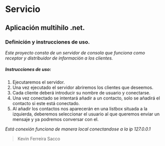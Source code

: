 # Servicio
## Aplicación multihilo .net.
### Definición y instrucciones de uso.

*Este proyecto consta de un servidor de consola que funciona como receptor y distribuidor de información a los clientes.*

##### Instrucciones de uso:
1. Ejecutaremos el servidor.
2. Una vez ejecutado el servidor abriremos los clientes que deseemos.
3. Cada cliente deberá introducir su nombre de usuario y conectarse.
4. Una vez conectado se intentará añadir a un contacto, solo se añadirá el contacto si este está conectado.
5. Al añadir los contactos nos aparecerán en una listbox situada a la izquierda, deberemos seleccionar el usuario al que queremos enviar un mensaje y ya podremos conversar con el.

*Está conexión funciona de manera local conectandose a la ip 127.0.0.1*


> Kevin Ferreira Sacco
